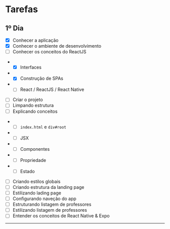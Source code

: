 # Tarefas

## 1º Dia
- [x] Conhecer a aplicação
- [x] Conhecer o ambiente de desenvolvimento
- [ ] Conhecer os conceitos do ReactJS
- - [x] Interfaces
- - [x] Construção de SPAs
- - [ ] React / ReactJS / React Native
- [ ] Criar o projeto
- [ ] Limpando estrutura
- [ ] Explicando conceitos
- - [ ] `index.html` e `div#root`
- - [ ] JSX
- - [ ] Componentes
- - [ ] Propriedade
- - [ ] Estado
- [ ] Criando estilos globais
- [ ] Criando estrutura da landing page
- [ ] Estilizando lading page
- [ ] Configurando naveção do app
- [ ] Estruturando listagem de professores
- [ ] Estilizando listagem de professores
- [ ] Entender os conceitos de React Native & Expo

---
